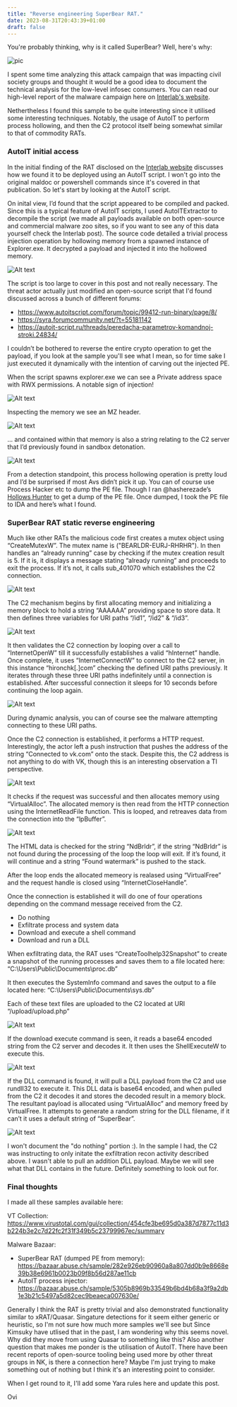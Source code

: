 ```yaml
---
title: "Reverse engineering SuperBear RAT."
date: 2023-08-31T20:43:39+01:00
draft: false
---
```


You're probably thinking, why is it called SuperBear? Well, here's why:

![pic](/superbear/image.png)

I spent some time analyzing this attack campaign that was impacting civil society groups and thought it would be a good idea to document the technical analysis for the low-level infosec consumers. You can read our high-level report of the malware campaign here on [Interlab's website]().

Nethertheless I found this sample to be quite interesting since it utilised some interesting techniques. Notably, the usage of AutoIT to perform process hollowing, and then the C2 protocol itself being somewhat similar to that of commodity RATs. 

### AutoIT initial access

In the initial finding of the RAT disclosed on the [Interlab website]() discusses how we found it to be deployed using an AutoIT script. I won't go into the original maldoc or powershell commands since it's covered in that publication. So let's start by looking at the AutoIT script. 

On inital view, I’d found that the script appeared to be compiled and packed. Since this is a typical feature of AutoIT scripts, I used AutoITExtractor to decompile the script (we made all payloads available on both open-source and commercial malware zoo sites, so if you want to see any of this data yourself check the Interlab post). The source code detailed a trivial process injection operation by hollowing memory from a spawned instance of Explorer.exe. It decrypted a payload and injected it into the hollowed memory.  

![Alt text](/superbear/image-2.png)

The script is too large to cover in this post and not really necessary. The threat actor actually just modified an open-source script that I'd found discussed across a bunch of different forums:
- https://www.autoitscript.com/forum/topic/99412-run-binary/page/8/
- https://syra.forumcommunity.net/?t=55181142
- https://autoit-script.ru/threads/peredacha-parametrov-komandnoj-stroki.24834/

I couldn’t be bothered to reverse the entire crypto operation to get the payload, if you look at the sample you'll see what I mean, so for time sake I just executed it dynamically with the intention of carving out the injected PE. 

When the script spawns explorer.exe we can see a Private address space with RWX permissions. A notable sign of injection!

![Alt text](/superbear/image-3.png)

Inspecting the memory we see an MZ header.

![Alt text](/superbear/image-4.png)

... and contained within that memory is also a string relating to the C2 server that I’d previously found in sandbox detonation. 

![Alt text](/superbear/image-5.png)

From a detection standpoint, this process hollowing operation is pretty loud and I’d be surprised if most Avs didn’t pick it up. You can of course use Process Hacker etc to dump the PE file. Though I ran @hasherezade’s [Hollows Hunter](https://github.com/hasherezade/hollows_hunter) to get a dump of the PE file. Once dumped, I took the PE file to IDA and here’s what I found. 

### SuperBear RAT static reverse engineering

Much like other RATs the malicious code first creates a mutex object using “CreateMutexW”. The mutex name is ("BEARLDR-EURJ-RHRHR"). In then handles an “already running” case by checking if the mutex creation result is 5. If it is, it displays a message stating “already running” and proceeds to exit the process. If it’s not, it calls sub_401070 which establishes the C2 connection. 

![Alt text](/superbear/image-6.png)

The C2 mechanism begins by first allocating memory and initializing a memory block to hold a string “AAAAAA” providing space to store data. It then defines three variables for URI paths “/id1”, “/id2” & “/id3”. 

![Alt text](/superbear/image-7.png)

It then validates the C2 connection by looping over a call to “InternetOpenW” till it successfully establishes a valid “hInternet” handle. Once complete, it uses “InternetConnectW” to connect to the C2 server, in this instance “hironchk[.]com” checking the defined URI paths previously. It iterates through these three URI paths indefinitely until a connection is established. After successful connection it sleeps for 10 seconds before continuing the loop again. 

![Alt text](/superbear/image-8.png)

During dynamic analysis, you can of course see the malware attempting connecting to these URI paths.

Once the C2 connection is established, it performs a HTTP request. Interestingly, the actor left a push instruction that pushes the address of the string “Connected to vk.com” onto the stack. Despite this, the C2 address is not anything to do with VK, though this is an interesting observation a TI perspective.

![Alt text](/superbear/image-9.png)

It checks if the request was successful and then allocates memory using “VirtualAlloc”. The allocated memory is then read from the HTTP connection using the InternetReadFile function. This is looped, and retreaves data from the connection into the “lpBuffer”. 

![Alt text](/superbear/image-10.png)

The HTML data is checked for the string “NdBrldr”, if the string “NdBrldr” is not found during the processing of the loop the loop will exit. If it’s found, it will continue and a string “Found watermark” is pushed to the stack.

After the loop ends the allocated memeory is realased using “VirtualFree” and the request handle is closed using “InternetCloseHandle”.

Once the connection is established it will do one of four operations depending on the command message received from the C2. 

- Do nothing
- Exfiltrate process and system data
- Download and execute a shell command
- Download and run a DLL

When exfiltrating data, the RAT uses “CreateToolhelp32Snapshot” to create a snapshot of the running processes and saves them to a file located here: 
“C:\\Users\\Public\\Documents\\proc.db”

It then executes the SystemInfo command and saves the output to a file located here:
“C:\Users\Public\Documents\sys.db”

Each of these text files are uploaded to the C2 located at URI “/upload/upload.php”

![Alt text](/superbear/image-11.png)

If the download execute command is seen, it reads a base64 encoded string from the C2 server and decodes it. It then uses the ShellExecuteW to execute this. 

![Alt text](/superbear/image-12.png)

If the DLL command is found, it will pull a DLL payload from the C2 and use rundll32 to execute it. This DLL data is base64 encoded, and when pulled from the C2 it decodes it and stores the decoded result in a memory block. The resultant payload is allocated using “VirtualAlloc” and memory freed by VirtualFree. It attempts to generate a random string for the DLL filename, if it can’t it uses a default string of “SuperBear”.

![Alt text](/superbear/image-13.png)

I won't document the "do nothing" portion :). In the sample I had, the C2 was instructing to only initate the exfiltration recon activity described above. I wasn't able to pull an addition DLL payload. Maybe we will see what that DLL contains in the future. Definitely something to look out for. 

### Final thoughts

I made all these samples available here:

VT Collection:
https://www.virustotal.com/gui/collection/454cfe3be695d0a387d7877c11d3b224b3e2c7d22fc2f31f349b5c23799967ec/summary

Malware Bazaar:
- SuperBear RAT (dumped PE from memory): https://bazaar.abuse.ch/sample/282e926eb90960a8a807dd0b9e8668e39b38e6961b0023b09f8b56d287ae11cb
- AutoIT process injector: https://bazaar.abuse.ch/sample/5305b8969b33549b6bd4b68a3f9a2db1e3b21c5497a5d82cec9beaeca007630e/

Generally I think the RAT is pretty trivial and also demonstrated functionality similar to xRAT/Quasar. Singature detections for it seem either generic or heuristic, so I'm not sure how much more samples we'll see but Since Kimsuky have utlised that in the past, I am wondering why this seems novel. Why did they move from using Quasar to something like this? Also another question that makes me ponder is the utilisation of AutoIT. There have been recent reports of open-source tooling being used more by other threat groups in NK, is there a connection here? Maybe I'm just trying to make something out of nothing but I think it's an interesting point to consider.  

When I get round to it, I'll add some Yara rules here and update this post. 

Ovi



